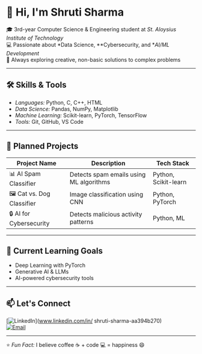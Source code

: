 # 👋 Hi, I'm Shruti Sharma  

🎓 3rd-year Computer Science & Engineering student at *St. Aloysius Institute of Technology*  
💻 Passionate about *Data Science, **Cybersecurity, and **AI/ML Development*  
🚀 Always exploring creative, non-basic solutions to complex problems  

---

## 🛠 Skills & Tools
- *Languages:* Python, C, C++, HTML  
- *Data Science:* Pandas, NumPy, Matplotlib  
- *Machine Learning:* Scikit-learn, PyTorch, TensorFlow  
- *Tools:* Git, GitHub, VS Code  

---

## 📌 Planned Projects
| Project Name | Description | Tech Stack |
|--------------|-------------|------------|
| 📊 AI Spam Classifier | Detects spam emails using ML algorithms | Python, Scikit-learn |
| 🖼 Cat vs. Dog Classifier | Image classification using CNN | Python, PyTorch |
| 🔒 AI for Cybersecurity | Detects malicious activity patterns | Python, ML |

---

## 🎯 Current Learning Goals
- Deep Learning with PyTorch  
- Generative AI & LLMs  
- AI-powered cybersecurity tools  

---

## 📫 Let's Connect
[![LinkedIn](https://img.shields.io/badge/LinkedIn-0077B5?style=flat-square&logo=linkedin&logoColor=white)](www.linkedin.com/in/
shruti-sharma-aa394b270)  
[![Email](https://img.shields.io/badge/Email-Contact%20Me-blue?style=flat-square&logo=gmail&logoColor=white)](mailto:shrutisharma2308@gmail.com)  

---

⭐ *Fun Fact:* I believe coffee ☕ + code 💻 = happiness 😄
